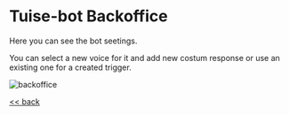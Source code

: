 # Tuise-bot Backoffice

Here you can see the bot seetings.

You can select a new voice for it and add new costum response or use an existing one for a created trigger.

![backoffice](http://i.imgur.com/JHhLTUa.png)

[<< back](../../../)
